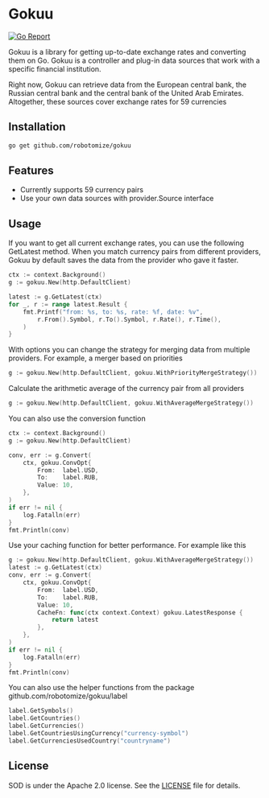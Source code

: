 # Gokuu

[![Go Report](https://goreportcard.com/badge/github.com/robotomize/gokuu)](https://goreportcard.com/report/github.com/robotomize/gokuu)

Gokuu is a library for getting up-to-date exchange rates and converting them on Go. Gokuu is a controller and plug-in data sources that work with a specific financial institution. 

Right now, Gokuu can retrieve data from the European central bank, the Russian central bank and the central bank of the United Arab Emirates. Altogether, these sources cover exchange rates for 59 currencies

## Installation
```bash
go get github.com/robotomize/gokuu
```
## Features
* Currently supports 59 currency pairs
* Use your own data sources with provider.Source interface

## Usage

If you want to get all current exchange rates, you can use the following GetLatest method.
When you match currency pairs from different providers, Gokuu by default saves the data from the provider who gave it faster. 

```go
ctx := context.Background()
g := gokuu.New(http.DefaultClient)

latest := g.GetLatest(ctx)
for _, r := range latest.Result {
	fmt.Printf("from: %s, to: %s, rate: %f, date: %v", 
		r.From().Symbol, r.To().Symbol, r.Rate(), r.Time(),
	)
}
```

With options you can change the strategy for merging data from multiple providers. For example, a merger based on priorities

```go
g := gokuu.New(http.DefaultClient, gokuu.WithPriorityMergeStrategy())
```

Calculate the arithmetic average of the currency pair from all providers

```go
g := gokuu.New(http.DefaultClient, gokuu.WithAverageMergeStrategy())
```

You can also use the conversion function
```go
ctx := context.Background()
g := gokuu.New(http.DefaultClient)

conv, err := g.Convert(
	ctx, gokuu.ConvOpt{
		From:  label.USD,
		To:    label.RUB,
		Value: 10,
	},
)
if err != nil {
	log.Fatalln(err)
}
fmt.Println(conv)
```

Use your caching function for better performance. For example like this
```go
g := gokuu.New(http.DefaultClient, gokuu.WithAverageMergeStrategy())
latest := g.GetLatest(ctx)
conv, err := g.Convert(
	ctx, gokuu.ConvOpt{
		From:  label.USD,
		To:    label.RUB,
		Value: 10,
		CacheFn: func(ctx context.Context) gokuu.LatestResponse {
			return latest
		},
	},
)
if err != nil {
	log.Fatalln(err)
}
fmt.Println(conv)
```

You can also use the helper functions from the package github.com/robotomize/gokuu/label
```go
label.GetSymbols()
label.GetCountries()
label.GetCurrencies()
label.GetCountriesUsingCurrency("currency-symbol")
label.GetCurrenciesUsedCountry("countryname")
```

## License

SOD is under the Apache 2.0 license. See the [LICENSE](LICENSE) file for details.
